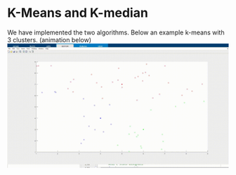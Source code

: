 # K-Means and K-median
We have implemented the two algorithms. Below an example k-means with 3 clusters. (animation below)
<br />
![k-means and k-median](gifs/k-means.gif)
<br />

